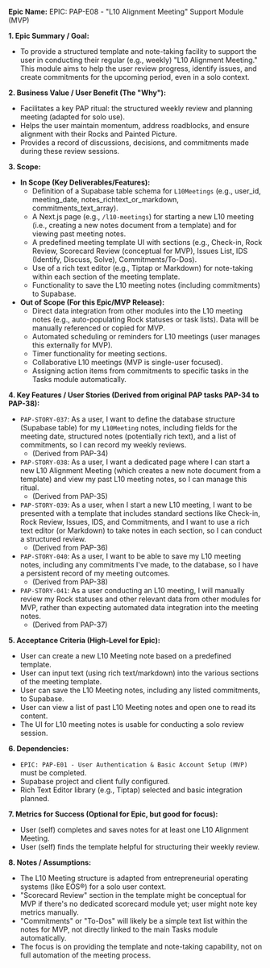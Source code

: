 **Epic Name:** EPIC: PAP-E08 - "L10 Alignment Meeting" Support Module (MVP)

**1. Epic Summary / Goal:**
   * To provide a structured template and note-taking facility to support the user in conducting their regular (e.g., weekly) "L10 Alignment Meeting." This module aims to help the user review progress, identify issues, and create commitments for the upcoming period, even in a solo context.

**2. Business Value / User Benefit (The "Why"):**
   * Facilitates a key PAP ritual: the structured weekly review and planning meeting (adapted for solo use).
   * Helps the user maintain momentum, address roadblocks, and ensure alignment with their Rocks and Painted Picture.
   * Provides a record of discussions, decisions, and commitments made during these review sessions.

**3. Scope:**
   * **In Scope (Key Deliverables/Features):**
        * Definition of a Supabase table schema for `L10Meetings` (e.g., user_id, meeting_date, notes_richtext_or_markdown, commitments_text_array).
        * A Next.js page (e.g., `/l10-meetings`) for starting a new L10 meeting (i.e., creating a new notes document from a template) and for viewing past meeting notes.
        * A predefined meeting template UI with sections (e.g., Check-in, Rock Review, Scorecard Review (conceptual for MVP), Issues List, IDS (Identify, Discuss, Solve), Commitments/To-Dos).
        * Use of a rich text editor (e.g., Tiptap or Markdown) for note-taking within each section of the meeting template.
        * Functionality to save the L10 meeting notes (including commitments) to Supabase.
   * **Out of Scope (For this Epic/MVP Release):**
        * Direct data integration from other modules into the L10 meeting notes (e.g., auto-populating Rock statuses or task lists). Data will be manually referenced or copied for MVP.
        * Automated scheduling or reminders for L10 meetings (user manages this externally for MVP).
        * Timer functionality for meeting sections.
        * Collaborative L10 meetings (MVP is single-user focused).
        * Assigning action items from commitments to specific tasks in the Tasks module automatically.

**4. Key Features / User Stories (Derived from original PAP tasks PAP-34 to PAP-38):**
   * `PAP-STORY-037`: As a user, I want to define the database structure (Supabase table) for my `L10Meeting` notes, including fields for the meeting date, structured notes (potentially rich text), and a list of commitments, so I can record my weekly reviews.
     * (Derived from PAP-34)
   * `PAP-STORY-038`: As a user, I want a dedicated page where I can start a new L10 Alignment Meeting (which creates a new note document from a template) and view my past L10 meeting notes, so I can manage this ritual.
     * (Derived from PAP-35)
   * `PAP-STORY-039`: As a user, when I start a new L10 meeting, I want to be presented with a template that includes standard sections like Check-in, Rock Review, Issues, IDS, and Commitments, and I want to use a rich text editor (or Markdown) to take notes in each section, so I can conduct a structured review.
     * (Derived from PAP-36)
   * `PAP-STORY-040`: As a user, I want to be able to save my L10 meeting notes, including any commitments I've made, to the database, so I have a persistent record of my meeting outcomes.
     * (Derived from PAP-38)
   * `PAP-STORY-041`: As a user conducting an L10 meeting, I will manually review my Rock statuses and other relevant data from other modules for MVP, rather than expecting automated data integration into the meeting notes.
     * (Derived from PAP-37)

**5. Acceptance Criteria (High-Level for Epic):**
   * User can create a new L10 Meeting note based on a predefined template.
   * User can input text (using rich text/markdown) into the various sections of the meeting template.
   * User can save the L10 Meeting notes, including any listed commitments, to Supabase.
   * User can view a list of past L10 Meeting notes and open one to read its content.
   * The UI for L10 meeting notes is usable for conducting a solo review session.

**6. Dependencies:**
   * `EPIC: PAP-E01 - User Authentication & Basic Account Setup (MVP)` must be completed.
   * Supabase project and client fully configured.
   * Rich Text Editor library (e.g., Tiptap) selected and basic integration planned.

**7. Metrics for Success (Optional for Epic, but good for focus):**
   * User (self) completes and saves notes for at least one L10 Alignment Meeting.
   * User (self) finds the template helpful for structuring their weekly review.

**8. Notes / Assumptions:**
   * The L10 Meeting structure is adapted from entrepreneurial operating systems (like EOS®) for a solo user context.
   * "Scorecard Review" section in the template might be conceptual for MVP if there's no dedicated scorecard module yet; user might note key metrics manually.
   * "Commitments" or "To-Dos" will likely be a simple text list within the notes for MVP, not directly linked to the main Tasks module automatically.
   * The focus is on providing the template and note-taking capability, not on full automation of the meeting process.

